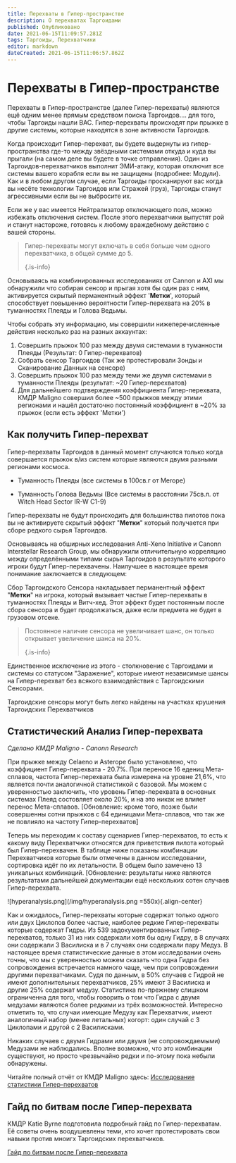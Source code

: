 ```yaml
---
title: Перехваты в Гипер-пространстве
description: О перехватах Таргоидами
published: Опубликовано
date: 2021-06-15T11:09:57.281Z
tags: Таргоиды, Перехватчики
editor: markdown
dateCreated: 2021-06-15T11:06:57.862Z
---
```


# Перехваты в Гипер-пространстве

Перехваты в Гипер-пространстве (далее Гипер-перехваты) являются ещё одним менее прямым средством поиска Таргоидов…. для того, чтобы Таргоиды нашли ВАС. Гипер-перехваты происходят при прыжке в другие системы, которые находятся в зоне активности Таргоидов.

Когда происходит Гипер-перехват, вы будете выдернуты из гипер-пространства где-то между звёздными системами откуда и куда вы прыгали (на самом деле вы будете в точке отправления). Один из Таргоидов-перехватчиков выполнит ЭМИ-атаку, которая отключит все системы вашего корабля если вы не защищены (подробнее: Модули). Как и в любом другом случае, если Таргоиды просканируют вас когда вы несёте технологии Таргоидов или Стражей (груз), Таргоиды станут агрессивными если вы не выбросите их.

Если же у вас имеется Нейтрализатор отключающего поля, можно избежать отключения систем. После этого перехватчики выпустят рой и станут настороже, готовясь к любому враждебному действию с вашей стороны.

> Гипер-перехваты могут включать в себя больше чем одного перехватчика, в общей сумме до 5. 
> 
> {.is-info}

Основываясь на комбинированных исследованиях от Cannon и AXI мы обнаружили что собирая сенсор и прыгая хотя бы один раз с ним, активируется скрытый перманентный эффект '**Метки**', который способствует повышению вероятности Гипер-перехвата на 20% в туманностях Плеяды и Голова Ведьмы.

Чтобы собрать эту информацию, мы совершили нижеперечисленные действия несколько раз на разных аккаунтах:

1. Совершить прыжок 100 раз между двумя системами в туманности Плеяды (Результат: 0 Гипер-перехватов)
1. Собрать сенсор Таргоидов (Так же протестировали Зонды и Сканирование Данных на сенсоре)
1. Совершить прыжок 100 раз между теми же двумя системами в туманности Плеяды (результат: ~20 Гипер-перехватов)
1. Для дальнейшего подтверждения коэффициента Гипер-перехвата, КМДР Maligno совершил более ~500 прыжков между этими регионами и нашёл достаточно постоянный коэффициент в ~20% за прыжок (если есть эффект 'Метки')

## Как получить Гипер-перехват
Гипер-перехваты Таргоидов в данный момент случаются только когда совершается прыжок в/из систем которые являются двумя разными регионами космоса.

- Туманность Плеяды (все системы в 100св.г от Merope)

- Туманность Голова Ведьмы (Все системы в расстоянии 75св.л. от Witch Head Sector IR-W C1-9)

Гипер-перехваты не будут происходить для большинства пилотов пока вы не активируете скрытый эффект "**Метки**" который получается при сборе редкого сырья Таргоидов.

Основываясь на обширных исследования Anti-Xeno Initiative и Canonn Interstellar Research Group, мы обнаружили отличительную корреляцию между определёнными типами сырья Таргоидов в результате которого игроки будут Гипер-перехвачены. Наилучшее в настоящее время понимание заключается в следующем:

Сбор Таргоидского Сенсора накладывает перманентный эффект "**Метки**" на игрока, который вызывает частые Гипер-перехваты в туманностях Плеяды и Витч-хед. Этот эффект будет постоянным после сбора сенсора и будет продолжаться, даже если предмета не будет в грузовом отсеке.

> Постоянное наличие сенсора не увеличивает шанс, он только открывает увеличение шанса на 20%. 
> 
> {.is-info}

Единственное исключение из этого - столкновение с Таргоидами и системы со статусом "Заражение", которые имеют независимые шансы на Гипер-перехват без всякого взаимодействия с Таргоидскими Сенсорами.

Таргоидские сенсоры могут быть легко найдены на участках крушения Таргоидских Перехватчиков

## Статистический Анализ Гипер-перехвата
*Сделано КМДР Maligno - Canonn Research*

При прыжке между Celaeno и Asterope было установлено, что коэффициент Гипер-перехвата - 20.7%. При переносе 16 едениц Мета-сплавов, частота Гипер-перехвата была измерена на уровне 21,6%, что является почти аналогичной статистикой с базовой. Мы можем с уверенностью заключить, что уровень Гипер-перехвата в основных системах Плеяд состовляет около 20%, и на это никак не влияет перенос Мета-сплавов. [Обновление: кроме того, позже были совершенны сотни прыжков с 64 единицами Мета-сплавов, что так же не повлияло на частоту Гипер-перехватов]

Теперь мы переходим к составу сценариев Гипер-перехватов, то есть к какому виду Перехватчики относятся для приветствия пилота который был Гипер-перехвачен.  В таблице ниже показаны комбинации Перехватчиков которые были отмечены в данном исследовании, сортировка идёт по их летальности.  В общем было замечено 13 уникальных комбинаций.  [Обновление: результаты ниже являются результатами дальнейшей документации ещё нескольких сотен случаев Гипер-перехвата.

![hyperanalysis.png\](/img/hyperanalysis.png =550x){.align-center}

Как и ожидалось, Гипер-перехваты которые содержат только одного или двух Циклопов более частые, наиболее редкие Гипер-перехваты которые содержат Гидры. Из 539 задокументированных Гипер-перехватов, только 31 из них содержали хотя бы одну Гидру, в 8 случаях они содержали 3 Василиска и в 7 случаях они содержали пару Медуз. В настоящее время статистические данные в этом исследовании очень точны, что мы с уверенностью можем сказать что одна Гидра без сопровождения встречается намного чаще, чем при сопровождении другими перехватчиками. Судя по данным, в 50% случаев с Гидрой не имеют дополнительных перехватчиков, 25% имеют 3 Василиска и другие 25% содержат медузу. Статистика по-прежнему слишком ограниченна для того, чтобы говорить о том что Гидра с двумя медузами являются более редкими из трёх возможностей. Интересно отметить то, что случаи имеющие Медузу как Перехватчик, имеют аналогичный набор (менее летальных) когорт: один случай с 3 Циклопами и другой с 2 Василисками.

Никаких случаев с двумя Гидрами или двумя (не сопровождаемыми) Медузами не наблюдались. Вполне возможно, что это комбинации существуют, но просто чрезвычайно редки и по-этому пока небыли обнаружены.

Читайте полный отчёт от КМДР Maligno здесь: [Исследование статистики Гипер-перехватов](https://canonn.science/codex/study-of-hyperdiction-statistics/)

## Гайд по битвам после Гипер-перехвата

КМДР Katie Byrne подготовила подробный гайд по Гипер-перехватам.  Её советы очень воодушевлены теми, кто хочет протестировать свои навыки против мноигх Таргоидских перехватчиков.

[Гайд по битвам после Гипер-перехвата](https://youtu.be/MpC02cetBlY)